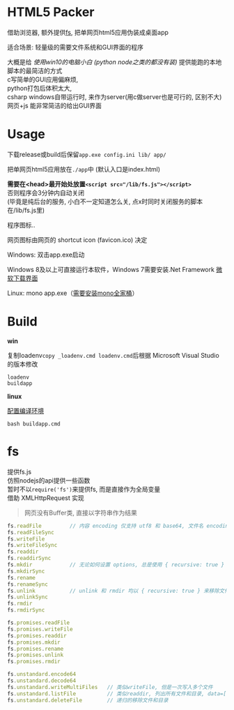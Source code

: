 # HTML5 Packer

借助浏览器, 额外提供[fs](https://github.com/zhaouv/html5-packer/issues/1), 把单网页html5应用伪装成桌面app

适合场景: 轻量级的需要文件系统和GUI界面的程序

大概是给 _使用win10的电脑小白 (python node之类的都没有装)_ 提供能跑的本地脚本的最简洁的方式  
c写简单的GUI应用偏麻烦,  
python打包后体积太大,  
csharp windows自带运行时, 来作为server(用c做server也是可行的, 区别不大)  
网页+js 能非常简洁的给出GUI界面

# Usage

下载release或build后保留`app.exe config.ini lib/ app/`

把单网页html5应用放在`./app`中 (默认入口是index.html)

**需要在\<head\>最开始处放置`<script src="/lib/fs.js"></script>`**  
否则程序会3分钟内自动关闭  
(毕竟是纯后台的服务, 小白不一定知道怎么关, 点x时同时关闭服务的脚本在/lib/fs.js里)  

程序图标..

网页图标由网页的 shortcut icon (favicon.ico) 决定

Windows: 双击app.exe启动 

Windows 8及以上可直接运行本软件，Windows 7需要安装.Net Framework [微软下载界面](https://dotnet.microsoft.com/download/dotnet-framework)

Linux: mono app.exe（[需要安装mono全家桶](linux_version.md)）



# Build

**win**

复制loadenv`copy _loadenv.cmd loadenv.cmd`后根据 Microsoft Visual Studio 的版本修改

```
loadenv
buildapp
```

**linux**

[配置编译环境](linux_version.md)

```
bash buildapp.cmd
```

# fs
 
提供fs.js  
仿照nodejs的api提供一些函数  
暂时不以`require('fs')`来提供fs, 而是直接作为全局变量  
借助 XMLHttpRequest 实现  

> 网页没有Buffer类, 直接以字符串作为结果

```js
fs.readFile         // 内容 encoding 仅支持 utf8 和 base64, 文件名 encoding 不允许调整, 下略
fs.readFileSync
fs.writeFile
fs.writeFileSync
fs.readdir
fs.readdirSync
fs.mkdir            // 无论如何设置 options, 总是使用 { recursive: true }
fs.mkdirSync
fs.rename
fs.renameSync
fs.unlink           // unlink 和 rmdir 均以 { recursive: true } 来移除文件和目录
fs.unlinkSync
fs.rmdir
fs.rmdirSync

fs.promises.readFile
fs.promises.writeFile
fs.promises.readdir
fs.promises.mkdir
fs.promises.rename
fs.promises.unlink
fs.promises.rmdir

fs.unstandard.encode64
fs.unstandard.decode64
fs.unstandard.writeMultiFiles   // 类似writeFile, 但是一次写入多个文件
fs.unstandard.listFile          // 类似readdir, 列出所有文件和目录, data=[[files],[subdirs]]
fs.unstandard.deleteFile        // 递归的移除文件和目录
```


